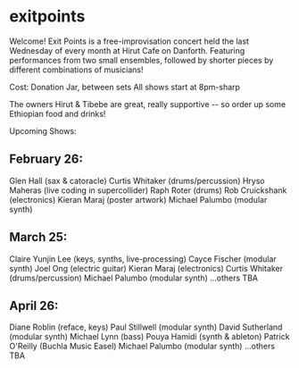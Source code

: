 # exitpoints

Welcome! Exit Points is a free-improvisation concert held the last Wednesday of every month at Hirut Cafe on Danforth. Featuring performances from two small ensembles, followed by shorter pieces by different combinations of musicians!

Cost: Donation Jar, between sets
All shows start at 8pm-sharp

The owners Hirut & Tibebe are great, really supportive -- so order up some Ethiopian food and drinks!

Upcoming Shows:

## February 26:
Glen Hall (sax & catoracle)
Curtis Whitaker (drums/percussion)
Hryso Maheras (live coding in supercollider)
Raph Roter (drums)
Rob Cruickshank (electronics)
Kieran Maraj (poster artwork)
Michael Palumbo (modular synth)

## March 25:
Claire Yunjin Lee (keys, synths, live-processing)
Cayce Fischer (modular synth)
Joel Ong (electric guitar)
Kieran Maraj (electronics)
Curtis Whitaker (drums/percussion)
Michael Palumbo (modular synth)
...others TBA

## April 26:
Diane Roblin (reface, keys)
Paul Stillwell (modular synth)
David Sutherland (modular synth)
Michael Lynn (bass)
Pouya Hamidi (synth & ableton)
Patrick O'Reilly (Buchla Music Easel)
Michael Palumbo (modular synth)
...others TBA
